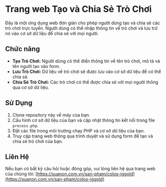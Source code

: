 
# Trang web Tạo và Chia Sẻ Trò Chơi

Đây là một ứng dụng web đơn giản cho phép người dùng tạo và chia sẻ các trò chơi trực tuyến. Người dùng có thể nhập thông tin về trò chơi và lưu trữ nó vào cơ sở dữ liệu để chia sẻ với mọi người.

## Chức năng

- **Tạo Trò Chơi:** Người dùng có thể điền thông tin về tên trò chơi, mô tả và tên người tạo vào form.
- **Lưu Trò Chơi:** Dữ liệu về trò chơi sẽ được lưu vào cơ sở dữ liệu để có thể chia sẻ.
- **Chia Sẻ Trò Chơi:** Các trò chơi có thể được chia sẻ với mọi người thông qua cơ sở dữ liệu.

## Sử Dụng

1. Clone repository này về máy của bạn.
2. Cấu hình cơ sở dữ liệu của bạn và cập nhật thông tin kết nối trong file `process.php`.
3. Đặt các file trong môi trường chạy PHP và cơ sở dữ liệu của bạn.
4. Truy cập trang web thông qua trình duyệt và sử dụng form để tạo và chia sẻ trò chơi của bạn.

## Liên Hệ

Nếu bạn có bất kỳ câu hỏi hoặc đóng góp, vui lòng liên hệ qua trang web của chúng tôi:
[https://suanon.com.vn/san-pham/colos-iggold](https://suanon.com.vn/san-pham/colos-iggold)
```

